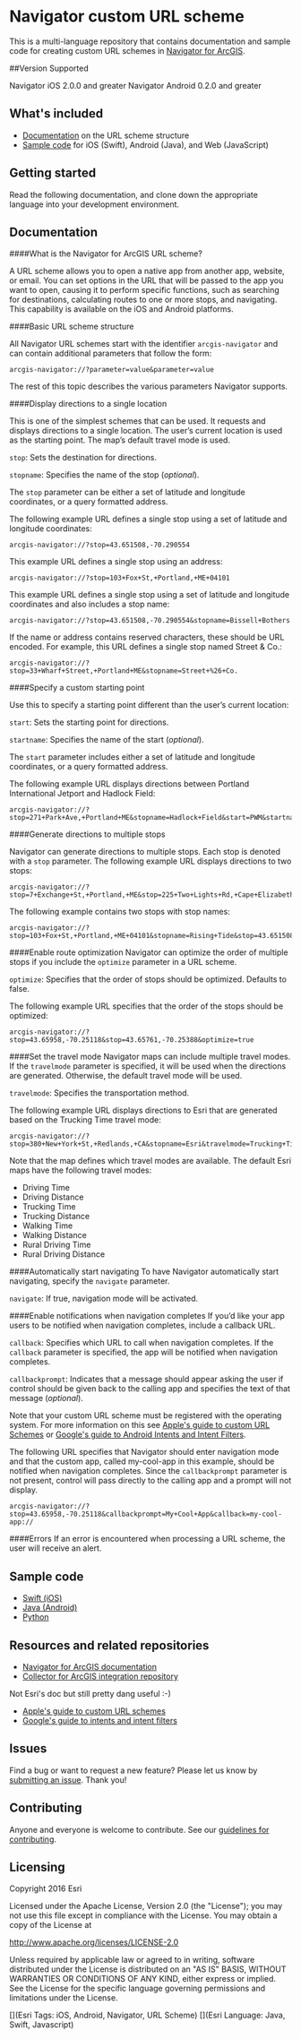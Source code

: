 # Navigator custom URL scheme

This is a multi-language repository that contains documentation and sample code for creating custom URL schemes in [Navigator for ArcGIS](http://doc.arcgis.com/en/navigator/).

##Version Supported

Navigator iOS 2.0.0 and greater
Navigator Android 0.2.0 and greater

## What's included

* [Documentation](#documentation) on the URL scheme structure
* [Sample code](#sample) for iOS (Swift), Android (Java), and Web (JavaScript)

## Getting started

Read the following documentation, and clone down the appropriate language into your development environment.

## Documentation<a name="documentation"></a>

####What is the Navigator for ArcGIS URL scheme?

A URL scheme allows you to open a native app from another app, website, or email. You can set options in the URL that will be passed to the app you want to open, causing it to perform specific functions, such as searching for destinations, calculating routes to one or more stops, and navigating. This capability is available on the iOS and Android platforms.

####Basic URL scheme structure

All Navigator URL schemes start with the identifier `arcgis-navigator` and can contain additional parameters that follow the form:

`
arcgis-navigator://?parameter=value&parameter=value
`

The rest of this topic describes the various parameters Navigator supports.

####Display directions to a single location

This is one of the simplest schemes that can be used. It requests and displays directions to a single location. The user’s current location is used as the starting point. The map’s default travel mode is used. 

`stop`: Sets the destination for directions. 

`stopname`: Specifies the name of the stop (*optional*).

The `stop` parameter can be either a set of latitude and longitude coordinates, or a query formatted address. 

The following example URL defines a single stop using a set of latitude and longitude coordinates:

```
arcgis-navigator://?stop=43.651508,-70.290554
```

This example URL defines a single stop using an address: 

```
arcgis-navigator://?stop=103+Fox+St,+Portland,+ME+04101
```

This example URL defines a single stop using a set of latitude and longitude coordinates and also includes a stop name:

```
arcgis-navigator://?stop=43.651508,-70.290554&stopname=Bissell+Bothers
```

If the name or address contains reserved characters, these should be URL encoded. For example, this URL defines a single stop named Street & Co.:

```
arcgis-navigator://?stop=33+Wharf+Street,+Portland+ME&stopname=Street+%26+Co.
```

####Specify a custom starting point

Use this to specify a starting point different than the user’s current location:

`start`: Sets the starting point for directions.

`startname`: Specifies the name of the start (*optional*).

The `start` parameter includes either a set of latitude and longitude coordinates, or a query formatted address.

The following example URL displays directions between Portland International Jetport and Hadlock Field:

```
arcgis-navigator://?stop=271+Park+Ave,+Portland+ME&stopname=Hadlock+Field&start=PWM&startname=Portland+International+Jetport
```

####Generate directions to multiple stops

Navigator can generate directions to multiple stops. Each stop is denoted with a `stop` parameter. The following example URL displays directions to two stops:

```
arcgis-navigator://?stop=7+Exchange+St,+Portland,+ME&stop=225+Two+Lights+Rd,+Cape+Elizabeth,+ME
```

The following example contains two stops with stop names:

```
arcgis-navigator://?stop=103+Fox+St,+Portland,+ME+04101&stopname=Rising+Tide&stop=43.651508,-70.290554&stopname=Bissell+Bothers
```
####Enable route optimization 
Navigator can optimize the order of multiple stops if you include the `optimize` parameter in a URL scheme.

`optimize`: Specifies that the order of stops should be optimized. Defaults to false.

The following example URL specifies that the order of the stops should be optimized:

```
arcgis-navigator://?stop=43.65958,-70.25118&stop=43.65761,-70.25388&optimize=true
```

####Set the travel mode
Navigator maps can include multiple travel modes. If the `travelmode` parameter is specified, it will be used when the directions are generated. Otherwise, the default travel mode will be used.

`travelmode`: Specifies the transportation method.

The following example URL displays directions to Esri that are generated based on the Trucking Time travel mode:

```
arcgis-navigator://?stop=380+New+York+St,+Redlands,+CA&stopname=Esri&travelmode=Trucking+Time
```

Note that the map defines which travel modes are available. The default Esri maps have the following travel modes: 

- Driving Time
- Driving Distance
- Trucking Time
- Trucking Distance
- Walking Time
- Walking Distance
- Rural Driving Time
- Rural Driving Distance

####Automatically start navigating
To have Navigator automatically start navigating, specify the `navigate` parameter.

`navigate`: If true, navigation mode will be activated. 

####Enable notifications when navigation completes
If you’d like your app users to be notified when navigation completes, include a callback URL. 

`callback`: Specifies which URL to call when navigation completes. If the `callback` parameter is specified, the app will be notified when navigation completes.  

`callbackprompt`: Indicates that a message should appear asking the user if control should be given back to the calling app and specifies the text of that message (*optional*).

Note that your custom URL scheme must be registered with the operating system. For more information on this see [Apple's guide to custom URL Schemes](https://developer.apple.com/library/ios/featuredarticles/iPhoneURLScheme_Reference/Introduction/Introduction.html#//apple_ref/doc/uid/TP40007899) or [Google's guide to Android Intents and Intent Filters](https://developer.android.com/guide/components/intents-filters.html). 

The following URL specifies that Navigator should enter navigation mode and that the custom app, called my-cool-app in this example, should be notified when navigation completes. Since the `callbackprompt` parameter is not present, control will pass directly to the calling app and a prompt will not display. 

```
arcgis-navigator://?stop=43.65958,-70.25118&callbackprompt=My+Cool+App&callback=my-cool-app://
```

####Errors
If an error is encountered when processing a URL scheme, the user will receive an alert.

## Sample code<a name="sample"></a>

* [Swift (iOS)](https://github.com/Esri/navigator-integration/tree/master/src/Swift)
* [Java (Android)](https://github.com/Esri/navigator-integration/tree/master/src/Android)
* [Python](https://github.com/Esri/navigator-integration/tree/master/src/Python)

## Resources and related repositories

* [Navigator for ArcGIS documentation](http://doc.arcgis.com/en/navigator/)
* [Collector for ArcGIS integration repository](http://developers.arcgis.com)

Not Esri's doc but still pretty dang useful :-)

* [Apple's guide to custom URL schemes](https://developer.apple.com/library/ios/featuredarticles/iPhoneURLScheme_Reference/Introduction/Introduction.html#//apple_ref/doc/uid/TP40007899)
* [Google's guide to intents and intent filters](https://developer.android.com/guide/components/intents-filters.html)

## Issues

Find a bug or want to request a new feature? Please let us know by [submitting an issue](https://github.com/Esri/navigator-integration/issues/new). Thank you!

## Contributing

Anyone and everyone is welcome to contribute. See our [guidelines for contributing](https://github.com/esri/contributing).

## Licensing
Copyright 2016 Esri

Licensed under the Apache License, Version 2.0 (the "License");
you may not use this file except in compliance with the License.
You may obtain a copy of the License at

   http://www.apache.org/licenses/LICENSE-2.0

Unless required by applicable law or agreed to in writing, software
distributed under the License is distributed on an "AS IS" BASIS,
WITHOUT WARRANTIES OR CONDITIONS OF ANY KIND, either express or implied.
See the License for the specific language governing permissions and
limitations under the License.

[](Esri Tags: iOS, Android, Navigator, URL Scheme)
[](Esri Language: Java, Swift, Javascript)
